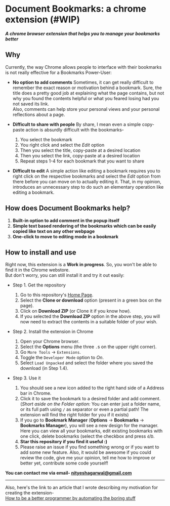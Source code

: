 # Document Bookmarks: a chrome extension (**#WIP**)
*__A chrome browser extension that helps you to manage your bookmarks better__*

## Why
Currently, the way Chrome allows people to interface with their bookmarks is not really effective for a Bookmarks Power-User:

* __No option to add comments__
  Sometimes, it can get really difficult to remember the exact reason or motivation behind a bookmark. Sure, the title does a pretty good job at explaining what the page contains, but not why you found the contents helpful or what you feared losing had you not saved its link.  
  Also, comments can help store your personal views and your personal reflections about a page.

* __Difficult to share with people__
  By share, I mean even a simple copy-paste action is absurdly difficult with the bookmarks-
  1. You select the bookmark
  2. You right click and select the *Edit* option
  3. Then you select the title, copy-paste at a desired location
  4. Then you select the link, copy-paste at a desired location
  5. Repeat steps 1-4 for each bookmark that you want to share

* __Difficult to edit__
  A simple action like editing a bookmark requires you to right click on the respective bookmarks and select the *Edit* option from there before you can move on to actually editing it. That, in my opinion, introduces an unnecessary step to do such an elementary operation like editing a bookmark.

## How does Document Bookmarks help?

1. __Built-in option to add comment in the popup itself__
2. __Simple text based rendering of the bookmarks which can be easily copied like text on any other webpage__
3. __One-click to move to editing mode in a bookmark__

## How to install and use
Right now, this extension is a **Work in progress**. So, you won't be able to find it in the Chrome webstore.  
But don't worry, you can still install it and try it out easily:

* Step 1. Get the repository
	1. Go to this repository's [Home Page](https://github.com/nityeshaga/document_bookmarks-extension).
	2. Select the **Clone or download** option (present in a green box on the page).
	3. Click on **Download ZIP** (or Clone it if you know how).
	4. If you selected the **Download ZIP** option in the above step, you will now need to extract the contents in a suitable folder of your wish.

* Step 2. Install the extension in Chrome
	1. Open your Chrome browser.
	2. Select the **Options** menu (the three `.`s on the upper right corner).
	3. Go `More Tools` -> `Extensions`.
	4. Toggle the `Developer Mode` option to *On*.
	5. Select `Load Unpacked` and select the folder where you saved the download (in Step 1.4).

* Step 3. Use it
	1. You should see a new icon added to the right hand side of a Address bar in Chrome.
	2. Click it to save the bookmark to a desired folder and add comment.
	   (*Short aside on the Folder option:* You can enter just a folder name, or its full path using `/` as separator or even a partial path! The extension will find the right folder for you if it exists)
	3. If you go to **Bookmark Manager** (**Options** -> **Bookmarks** -> **Bookmarks Manager**), you will see a new design for the manager.
	   Here you can view all your bookmarks, edit existing bookmarks with one click, delete bookmarks (select the checkbox and press `d`/`D`.
	4. **Star this repository if you find it useful :)**
	5. Please raise an issue if you find something wrong or if you want to add some new feature. Also, it would be awesome if you could review the code, give me your opinion, tell me how to improve or better yet, contribute some code yourself!

**You can contact me via email- nityeshagarwal@gmail.com**

-----------------
Also, here's the link to an article that I wrote describing my motivation for creating the extension-  
[How to be a better programmer by automating the boring stuff](https://medium.freecodecamp.org/learn-how-to-be-a-better-programmer-by-automating-the-boring-stuff-74a67a568c50)
